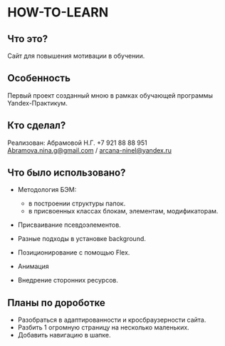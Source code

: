 # HOW-TO-LEARN

## Что это?

Сайт для повышения мотивации в обучении.

## Особенность

Первый проект созданный мною в рамках обучающей программы Yandex-Практикум.

## Кто сделал?

Реализован: Абрамовой Н.Г.
+7 921 88 88 951
Abramova.nina.g@gmail.com / arcana-ninel@yandex.ru

## Что было использовано?

- Методология БЭМ:
  - в построении структуры папок.
  - в присвоенных классах блокам, элементам, модификаторам.

- Присваивание псевдоэлементов.

- Разные подходы в установке background.

- Позиционирование с помощью Flex.

- Анимация

- Внедрение сторонних ресурсов.

## Планы по дороботке

- Разобраться в адаптированности и кросбраузерности сайта.
- Разбить 1 огромную страницу на несколько маленьких.
- Добавить навигацию в шапке.
